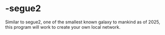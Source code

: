 # -segue2
Similar to segue2, one of the smallest known galaxy to mankind as of 2025, this program will work to create your own local network.
